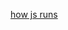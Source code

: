 
[how js runs](https://github.com/omiq17/notepad/blob/173c6bc20025b51ff3c6f8be8a38aae1984cb998/docs/js/how-js-runs.md)